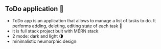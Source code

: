 ## ToDo application 🚀

- ToDo app is an application that allows to manage a list of tasks to do. It performs adding, deleting, editing state of each task	:dart:
- it is full stack project buit with MERN stack
- 2 mode: dark and light :last_quarter_moon:
- minimalistic neumorphic design

